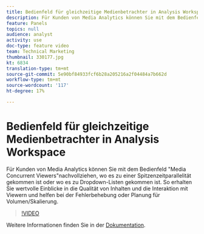 ```yaml
---
title: Bedienfeld für gleichzeitige Medienbetrachter in Analysis Workspace
description: Für Kunden von Media Analytics können Sie mit dem Bedienfeld "Media Concurrent Viewers"nachvollziehen, wo es zu einer Spitzenzeitparallelität gekommen ist oder wo es zu Dropdown-Listen gekommen ist. So erhalten Sie wertvolle Einblicke in die Qualität von Inhalten und die Interaktion mit Viewern und helfen bei der Fehlerbehebung oder Planung für Volumen/Skalierung.
feature: Panels
topics: null
audience: analyst
activity: use
doc-type: feature video
team: Technical Marketing
thumbnail: 330177.jpg
kt: 6834
translation-type: tm+mt
source-git-commit: 5e90bf84933fcf6b28a205216a2f04484a7b662d
workflow-type: tm+mt
source-wordcount: '117'
ht-degree: 17%

---
```



# Bedienfeld für gleichzeitige Medienbetrachter in Analysis Workspace

Für Kunden von Media Analytics können Sie mit dem Bedienfeld &quot;Media Concurrent Viewers&quot;nachvollziehen, wo es zu einer Spitzenzeitparallelität gekommen ist oder wo es zu Dropdown-Listen gekommen ist. So erhalten Sie wertvolle Einblicke in die Qualität von Inhalten und die Interaktion mit Viewern und helfen bei der Fehlerbehebung oder Planung für Volumen/Skalierung.

>[!VIDEO](https://video.tv.adobe.com/v/330177/?quality=12&learn=on)

Weitere Informationen finden Sie in der [Dokumentation](https://experienceleague.adobe.com/docs/analytics/analyze/analysis-workspace/panels/media-concurrent-viewers.html?lang=en#analysis-workspace).
